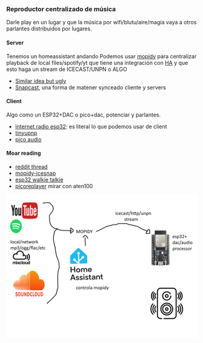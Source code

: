 ### Reproductor centralizado de música
Darle play en un lugar y que la música por wifi/blutu/aire/magia vaya a otros parlantes distribuidos por lugares.

#### Server
Tenemos un homeassistant andando
Podemos usar [mopidy](https://mopidy.com/) para centralizar playback de local files/spotify/yt que tiene una integración con [HA](https://community.home-assistant.io/t/media-player-platform-for-mopidy/265836) y que esto haga un stream de ICECAST/UNPN o ALGO

- [Similar idea but ugly](https://community.home-assistant.io/t/multi-room-audio-with-snapcast-mopidy-and-home-assistant/42556)
- [Snapcast](https://github.com/badaix/snapcast), una forma de matener synceado cliente y servers


#### Client
Algo como un ESP32+DAC o pico+dac, potenciar y parlantes.

- [internet radio esp32](https://github.com/pisicaverde/yet-another-internet-radio-ESP32): es literal lo que podemos usar de client
- [tinyupnp](https://github.com/ofekp/TinyUPnP)
- [pico audio](https://www.waveshare.com/wiki/Pico-Audio)


#### Moar reading
- [reddit thread](https://www.reddit.com/r/homeassistant/comments/y1gu3f/multiroom_audio_snapcast_spotify_connect_airplay/)
- [mopidy-icesnap](https://github.com/RoggerFabri/mopidy-icesnap)
- [esp32 walkie talkie](https://github.com/atomic14/esp32-walkie-talkie)
- [picoreplayer](https://www.picoreplayer.org/landingzone_option1.html) mirar con aten100

![idea](scheme.png)

